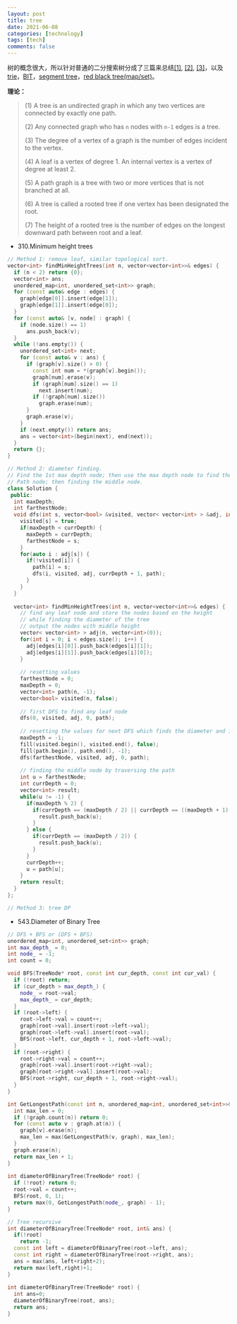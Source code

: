 ```yaml
---
layout: post
title: tree
date: 2021-06-08
categories: [technology]
tags: [tech]
comments: false
---
```




树的概念很大，所以针对普通的二分搜索树分成了三篇来总结[[1]](http://yuchenspace.info/tree/), [[2]](http://yuchenspace.info/tree-2/), [[3]](http://yuchenspace.info/tree-3/)，以及[trie](http://yuchenspace.info/tree-trie/)，[BIT](http://yuchenspace.info/tree-binary-indexed-tree/)，[segment tree](http://yuchenspace.info/segment-tree/)，[red black tree(map/set)]()。





**理论：**

> (1) A tree is an undirected graph in which any two vertices are connected by exactly one path.
>
> (2) Any connected graph who has `n` nodes with `n-1` edges is a tree.
>
> (3) The degree of a vertex of a graph is the number of edges incident to the vertex.
>
> (4) A leaf is a vertex of degree 1. An internal vertex is a vertex of degree at least 2.
>
> (5) A path graph is a tree with two or more vertices that is not branched at all.
>
> (6) A tree is called a rooted tree if one vertex has been designated the root.
>
> (7) The height of a rooted tree is the number of edges on the longest downward path between root and a leaf.

- 310.Minimum height trees

```c++
// Method 1: remove leaf, similar topological sort.
vector<int> findMinHeightTrees(int n, vector<vector<int>>& edges) {
  if (n < 2) return {0};
  vector<int> ans;
  unordered_map<int, unordered_set<int>> graph;
  for (const auto& edge : edges) {
    graph[edge[0]].insert(edge[1]);
    graph[edge[1]].insert(edge[0]);
  }
  for (const auto& [v, node] : graph) {
    if (node.size() == 1)
      ans.push_back(v);
  }
  while (!ans.empty()) {
    unordered_set<int> next;
    for (const auto& v : ans) {
      if (graph[v].size() > 0) {
        const int num = *(graph[v].begin());
        graph[num].erase(v);
        if (graph[num].size() == 1)
          next.insert(num);
        if (!graph[num].size())
          graph.erase(num);
      }
      graph.erase(v);
    }
    if (next.empty()) return ans;
    ans = vector<int>(begin(next), end(next));
  }
  return {};
}

// Method 2: diameter finding.
// Find the 1st max depth node; then use the max depth node to find the another node to find node in the longest 
// Path node; then finding the middle node.
class Solution {
 public:
  int maxDepth;
  int farthestNode;
  void dfs(int s, vector<bool> &visited, vector< vector<int> > &adj, int currDepth, vector<int> &path) {
    visited[s] = true;
    if(maxDepth < currDepth) {
      maxDepth = currDepth;
      farthestNode = s;
    }
    for(auto i : adj[s]) {
      if(!visited[i]) {
        path[i] = s;
        dfs(i, visited, adj, currDepth + 1, path);
      }
    }
  }
    
  vector<int> findMinHeightTrees(int n, vector<vector<int>>& edges) {
    // find any leaf node and store the nodes based on the height
    // while finding the diameter of the tree
    // output the nodes with middle height
    vector< vector<int> > adj(n, vector<int>(0));
    for(int i = 0; i < edges.size(); i++) {
      adj[edges[i][0]].push_back(edges[i][1]);
      adj[edges[i][1]].push_back(edges[i][0]);
    }
        
    // resetting values  
    farthestNode = 0;
    maxDepth = 0;
    vector<int> path(n, -1);
    vector<bool> visited(n, false);
        
    // first DFS to find any leaf node
    dfs(0, visited, adj, 0, path);
        
    // resetting the values for next DFS which finds the diameter and its path
    maxDepth = -1;
    fill(visited.begin(), visited.end(), false);
    fill(path.begin(), path.end(), -1);
    dfs(farthestNode, visited, adj, 0, path);
        
    // finding the middle node by traversing the path
    int u = farthestNode;
    int currDepth = 0;
    vector<int> result;
    while(u != -1) {
      if(maxDepth % 2) {
        if(currDepth == (maxDepth / 2) || currDepth == ((maxDepth + 1) / 2)) {
          result.push_back(u);
        }
      } else {
        if(currDepth == (maxDepth / 2)) {
          result.push_back(u);
        }
      }
      currDepth++;
      u = path[u];
    }
    return result;
  }
};

// Method 3: tree DP
```

- 543.Diameter of Binary Tree

```c++
// DFS + BFS or (DFS + BFS)
unordered_map<int, unordered_set<int>> graph;
int max_depth_ = 0;
int node_ = -1;
int count = 0;  

void BFS(TreeNode* root, const int cur_depth, const int cur_val) {
  if (!root) return;
  if (cur_depth > max_depth_) {
    node_ = root->val;
    max_depth_ = cur_depth;
  }
  if (root->left) {
    root->left->val = count++;
    graph[root->val].insert(root->left->val);
    graph[root->left->val].insert(root->val);
    BFS(root->left, cur_depth + 1, root->left->val);
  }
  if (root->right) {
    root->right->val = count++;
    graph[root->val].insert(root->right->val);
    graph[root->right->val].insert(root->val);
    BFS(root->right, cur_depth + 1, root->right->val);
  }  
}  

int GetLongestPath(const int n, unordered_map<int, unordered_set<int>>& graph) {
  int max_len = 0;
  if (!graph.count(n)) return 0;
  for (const auto v : graph.at(n)) {
    graph[v].erase(n);
    max_len = max(GetLongestPath(v, graph), max_len);
  }
  graph.erase(n);
  return max_len + 1;
}  
  
int diameterOfBinaryTree(TreeNode* root) {
  if (!root) return 0;
  root->val = count++;
  BFS(root, 0, 1);
  return max(0, GetLongestPath(node_, graph) - 1);
}

// Tree recursive
int diameterOfBinaryTree(TreeNode* root, int& ans) {
  if(!root)
    return -1;
  const int left = diameterOfBinaryTree(root->left, ans);
  const int right = diameterOfBinaryTree(root->right, ans);
  ans = max(ans, left+right+2);
  return max(left,right)+1;
}
    
int diameterOfBinaryTree(TreeNode* root) {
  int ans=0;
  diameterOfBinaryTree(root, ans);
  return ans;
}
```

